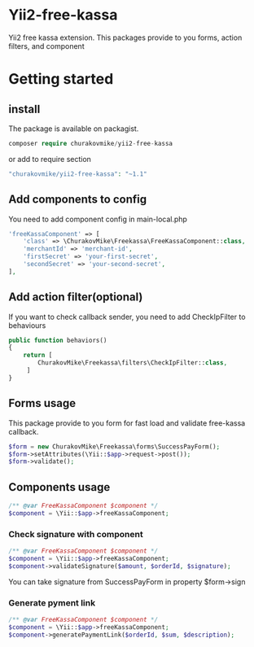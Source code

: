 # Yii2-free-kassa
Yii2 free kassa extension.
This packages provide to you forms, action filters, and component

# Getting started
## install
The package is available on packagist.
```php
composer require churakovmike/yii2-free-kassa
```
or add to require section
```php
"churakovmike/yii2-free-kassa": "~1.1"
```

## Add components to config
You need to add component config in main-local.php
```php
'freeKassaComponent' => [
    'class' => \ChurakovMike\Freekassa\FreeKassaComponent::class,
    'merchantId' => 'merchant-id',
    'firstSecret' => 'your-first-secret',
    'secondSecret' => 'your-second-secret',
],
```
## Add action filter(optional)
If you want to check callback sender, you need to add CheckIpFilter to behaviours
```php
public function behaviors()
{
    return [
        ChurakovMike\Freekassa\filters\CheckIpFilter::class,
     ]
}
```
## Forms usage
This package provide to you form for fast load and validate free-kassa callback.
```php
$form = new ChurakovMike\Freekassa\forms\SuccessPayForm();
$form->setAttributes(\Yii::$app->request->post());
$form->validate();
```
## Components usage
```php
/** @var FreeKassaComponent $component */
$component = \Yii::$app->freeKassaComponent;
```
### Check signature with component
```php
/** @var FreeKassaComponent $component */
$component = \Yii::$app->freeKassaComponent;
$component->validateSignature($amount, $orderId, $signature);
```
You can take signature from SuccessPayForm in property $form->sign
### Generate pyment link
```php
/** @var FreeKassaComponent $component */
$component = \Yii::$app->freeKassaComponent;
$component->generatePaymentLink($orderId, $sum, $description);
```
